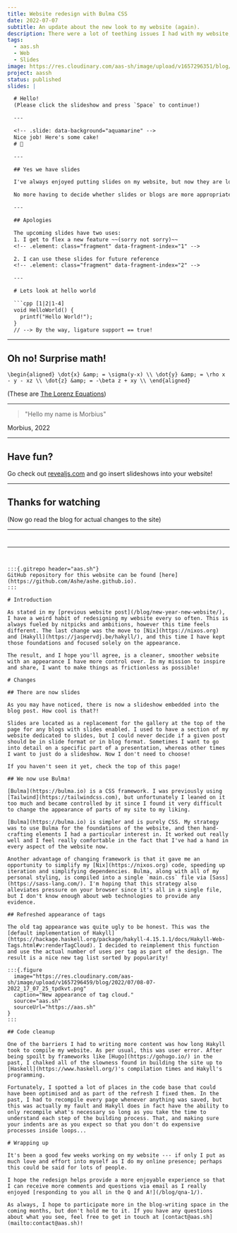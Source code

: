 ```yaml
---
title: Website redesign with Bulma CSS
date: 2022-07-07
subtitle: An update about the new look to my website (again).
description: There were a lot of teething issues I had with my website, and so I decided to start from scratch and redesign the appearance of my website using Bulma for common components.
tags:
  - aas.sh
  - Web
  - Slides
image: https://res.cloudinary.com/aas-sh/image/upload/v1657296351/blog/2022/07/08-07-2022_17_03_41_zcwdj2.png
project: aassh
status: published
slides: |

  # Hello!
  (Please click the slideshow and press `Space` to continue!)

  ---

  <!-- .slide: data-background="aquamarine" -->
  Nice job! Here's some cake!
  # 🍰

  ---

  ## Yes we have slides

  I've always enjoyed putting slides on my website, but now they are located conveniently as the same place as their related blog posts. 

  No more having to decide whether slides or blogs are more appropriate!

  ---

  ## Apologies

  The upcoming slides have two uses:
  1. I get to flex a new feature ~~(sorry not sorry)~~
  <!-- .element: class="fragment" data-fragment-index="1" -->

  2. I can use these slides for future reference
  <!-- .element: class="fragment" data-fragment-index="2" -->

  ---

  # Lets look at hello world

  ```cpp [1|2|1-4]
  void HelloWorld() {
    printf("Hello World!");
  }
  // --> By the way, ligature support == true!
  ```

  ---

  ## Oh no! Surprise math!
  `\begin{aligned}
    \dot{x} &amp; = \sigma(y-x) \\
    \dot{y} &amp; = \rho x - y - xz \\
    \dot{z} &amp; = -\beta z + xy \\
  \end{aligned}`

  (These are [The Lorenz Equations](https://en.wikipedia.org/wiki/Lorenz_system))
  <!-- .element: class="fragment" data-fragment-index="1" -->

  ---

  <!-- .slide: data-background-image="https://c.tenor.com/Zrl5ACCRF6cAAAAC/morbius-sense.gif" -->
  > "Hello my name is Morbius"

  Morbius, 2022

  ---

  ## Have fun?

  Go check out [revealjs.com](https://revealjs.com) and go insert slideshows into your website!

  ---

  ## Thanks for watching
  (Now go read the blog for actual changes to the site)

  ---

  <!-- .slide: data-background-image="/assets/images/logo-splash.png" -->
#
---
```


:::{.gitrepo header="aas.sh"}
GitHub repository for this website can be found [here](https://github.com/Ashe/ashe.github.io).
:::

# Introduction

As stated in my [previous website post](/blog/new-year-new-website/), I have a weird habit of redesigning my website every so often. This is always fueled by nitpicks and ambitions, however this time feels different. The last change was the move to [Nix](https://nixos.org) and [Hakyll](https://jaspervdj.be/hakyll/), and this time I have kept those foundations and focused solely on the appearance.

The result, and I hope you'll agree, is a cleaner, smoother website  with an appearance I have more control over. In my mission to inspire and share, I want to make things as frictionless as possible!

# Changes

## There are now slides

As you may have noticed, there is now a slideshow embedded into the blog post. How cool is that?!

Slides are located as a replacement for the gallery at the top of the page for any blogs with slides enabled. I used to have a section of my website dedicated to slides, but I could never decide if a given post should be in slide format or in blog format. Sometimes I want to go into detail on a specific part of a presentation, whereas other times I want to just do a slideshow. Now I don't need to choose!

If you haven't seen it yet, check the top of this page!

## We now use Bulma!

[Bulma](https://bulma.io) is a CSS framework. I was previously using [Tailwind](https://tailwindcss.com), but unfortunately I leaned on it too much and became controlled by it since I found it very difficult to change the appearance of parts of my site to my liking.

[Bulma](https://bulma.io) is simpler and is purely CSS. My strategy was to use Bulma for the foundations of the website, and then hand-crafting elements I had a particular interest in. It worked out really well and I feel really comfortable in the fact that I've had a hand in every aspect of the website now.

Another advantage of changing framework is that it gave me an opportunity to simplify my [Nix](https://nixos.org) code, speeding up iteration and simplifying dependencies. Bulma, along with all of my personal styling, is compiled into a single `main.css` file via [Sass](https://sass-lang.com/). I'm hoping that this strategy also alleviates pressure on your browser since it's all in a single file, but I don't know enough about web technologies to provide any evidence.

## Refreshed appearance of tags

The old tag appearance was quite ugly to be honest. This was the [default implementation of Hakyll](https://hackage.haskell.org/package/hakyll-4.15.1.1/docs/Hakyll-Web-Tags.html#v:renderTagCloud). I decided to reimplement this function and use the actual number of uses per tag as part of the design. The result is a nice new tag list sorted by popularity!

:::{.figure
  image="https://res.cloudinary.com/aas-sh/image/upload/v1657296459/blog/2022/07/08-07-2022_17_07_25_tpdkvt.png"
  caption="New appearance of tag cloud."
  source="aas.sh"
  sourceUrl="https://aas.sh"
}
:::

## Code cleanup

One of the barriers I had to writing more content was how long Hakyll took to compile my website. As per usual, this was user error. After being spoilt by frameworks like [Hugo](https://gohugo.io/) in the past, I chalked all of the slowness found in building the site up to [Haskell](https://www.haskell.org/)'s compilation times and Hakyll's programming. 

Fortunately, I spotted a lot of places in the code base that could have been optimised and as part of the refresh I fixed them. In the past, I had to recompile every page whenever anything was saved, but this was actually my fault and Hakyll does in fact have the ability to only recompile what's necessary so long as you take the time to understand each step of the building process. That, and making sure your indents are as you expect so that you don't do expensive processes inside loops...

# Wrapping up

It's been a good few weeks working on my website --- if only I put as much love and effort into myself as I do my online presence; perhaps this could be said for lots of people.

I hope the redesign helps provide a more enjoyable experience so that I can receive more comments and questions via email as I really enjoyed [responding to you all in the Q and A!](/blog/qna-1/).

As always, I hope to participate more in the blog-writing space in the coming months, but don't hold me to it. If you have any questions about what you see, feel free to get in touch at [contact@aas.sh](mailto:contact@aas.sh)!
